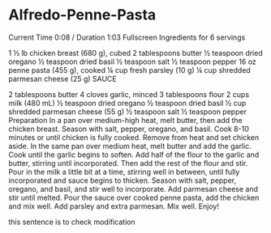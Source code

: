 # Alfredo-Penne-Pasta

Current Time 0:08
/
Duration 1:03
Fullscreen
Ingredients
for 6 servings

1 ½ lb chicken breast (680 g), cubed
2 tablespoons butter
½ teaspoon dried oregano
½ teaspoon dried basil
½ teaspoon salt
½ teaspoon pepper
16 oz penne pasta (455 g), cooked
¼ cup fresh parsley (10 g)
¼ cup shredded parmesan cheese (25 g)
SAUCE

2 tablespoons butter
4 cloves garlic, minced
3 tablespoons flour
2 cups milk (480 mL)
½ teaspoon dried oregano
½ teaspoon dried basil
½ cup shredded parmesan cheese (55 g)
½ teaspoon salt
½ teaspoon pepper
Preparation
In a pan over medium-high heat, melt butter, then add the chicken breast.
Season with salt, pepper, oregano, and basil. Cook 8-10 minutes or until chicken is fully cooked. Remove from heat and set chicken aside.
In the same pan over medium heat, melt butter and add the garlic. Cook until the garlic begins to soften.
Add half of the flour to the garlic and butter, stirring until incorporated. Then add the rest of the flour and stir.
Pour in the milk a little bit at a time, stirring well in between, until fully incorporated and sauce begins to thicken.
Season with salt, pepper, oregano, and basil, and stir well to incorporate.
Add parmesan cheese and stir until melted.
Pour the sauce over cooked penne pasta, add the chicken and mix well.
Add parsley and extra parmesan. Mix well.
Enjoy!

this sentence is to check modification